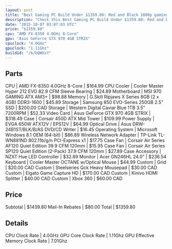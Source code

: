 ```yaml
---
layout: post
title: "Best Gaming PC Build Under $1359.80: Red and Black 1080p gaming Build"
description: "Check this Best Gaming PC Build Under $1359.80: Red and Black 1080p gaming Build. CPU: AMD FX-8350 4.0GHz 8-Core, CPU Cooler: Cooler Master Hyper 212 EVO 82.9 CFM Sleeve B"
date: "2015-10-07 03:07:03 UTC"
price: "$1359.80"
cpu: "AMD FX-8350 4.0GHz 8-Core"
gpu: "Asus GeForce GTX 970 4GB STRIX"
cpuclock: "4.0GHz"
gpuclock: "1.11Ghz"
buildid: "/b/bQWXsY"
---
```


## Parts

CPU | AMD FX-8350 4.0GHz 8-Core | $164.99
CPU Cooler | Cooler Master Hyper 212 EVO 82.9 CFM Sleeve Bearing | $24.89
Motherboard | MSI 970 GAMING ATX AM3+ | $98.88
Memory | G.Skill Ripjaws X Series 8GB (2 x 4GB) DDR3-1600 | $45.89
Storage | Samsung 850 EVO-Series 250GB 2.5" SSD | $200.00 CAD
Storage | Western Digital Caviar Blue 1TB 3.5" 7200RPM | $52.33
Video Card | Asus GeForce GTX 970 4GB STRIX | $318.49
Case | Corsair 450D ATX Mid Tower | $109.99
Power Supply | EVGA 650W ATX12V / EPS12V | $64.99
Optical Drive | Asus DRW-24B1ST/BLK/B/AS DVD/CD Writer | $16.45
Operating System | Microsoft Windows 8.1 OEM (64-bit) | $86.89
Wireless Network Adapter | TP-Link TL-WN881ND 802.11b/g/n PCI-Express x1 | $17.75
Case Fan | Corsair Air Series AF120 Quiet Edition 39.9 CFM 120mm | $15.95
Case Fan | Corsair Air Series SP120 Quiet Edition (2-Pack) 37.9 CFM 120mm | $27.89
Case Accessory | NZXT Hue LED Controller | $32.89
Monitor | Acer GN246HL 24.0" | $236.54
Keyboard | Cooler Master OCTANE w/Optical Mouse | $44.99
Custom | Grid | $20.00 CAD
Custom | Steelseries Qck Heavy Mousepad | $30.00 CAD
Custom | Elgato Game Capture HD | $170.00 CAD
Custom | Kinivo HDMI Splitter | $40.00 CAD
Custom | Xbox 360 | $60.00 CAD

## Price

Subtotal | $1439.80
Mail-In Rebates | $80.00
Total | $1359.80

## Details

CPU Clock Rate | 4.0GHz
GPU Core Clock Rate | 1.11Ghz
GPU Effective Memory Clock Rate | 7.01Ghz